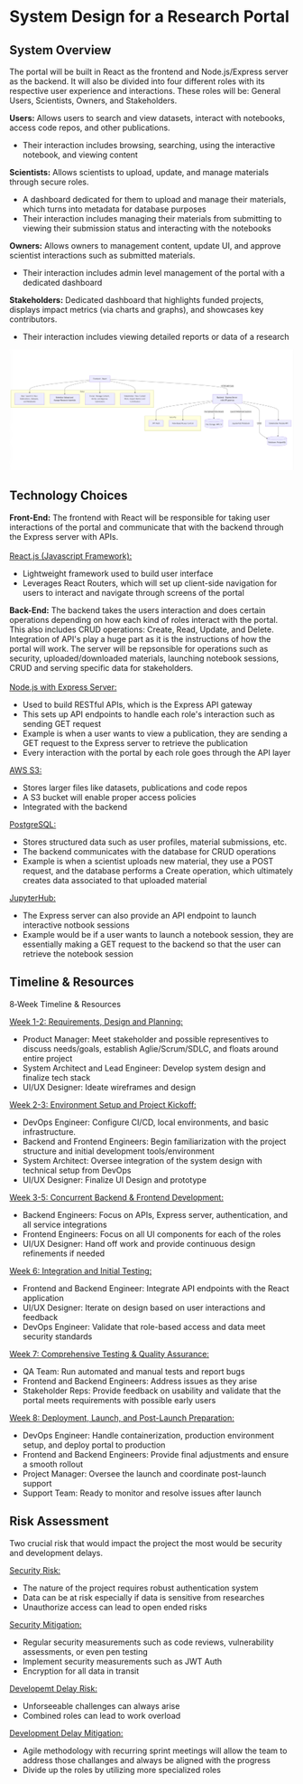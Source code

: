 # System Design for a Research Portal

## System Overview

The portal will be built in React as the frontend and Node.js/Express server as the backend. It will also be divided into four different roles with its respective user experience and interactions. These roles will be: General Users, Scientists, Owners, and Stakeholders. 

**Users:** Allows users to search and view datasets, interact with notebooks, access code repos, and other publications.
- Their interaction includes browsing, searching, using the interactive notebook, and viewing content 

**Scientists:** Allows scientists to upload, update, and manage materials through secure roles. 
- A dashboard dedicated for them to upload and manage their materials, which turns into metadata for database purposes 
- Their interaction includes managing their materials from submitting to viewing their submission status and interacting with the notebooks

**Owners:** Allows owners to management content, update UI, and approve scientist interactions such as submitted materials.
- Their interaction includes admin level management of the portal with a dedicated dashboard 

**Stakeholders:** Dedicated dashboard that highlights funded projects, displays impact metrics (via charts and graphs), and showcases key contributors. 
- Their interaction includes viewing detailed reports or data of a research

![my image](https://github.com/dvu28/research-portal/blob/d567a3b93b8e6f46c8e2f74d2658a48f95ea2411/research%20portal%20diagram.png)

## Technology Choices

**Front-End:**
The frontend with React will be responsible for taking user interactions of the portal and communicate that with the backend through the Express server with APIs. <br>
<br>
<ins>React.js (Javascript Framework):</ins>
- Lightweight framework used to build user interface
- Leverages React Routers, which will set up client-side navigation for users to interact and navigate through screens of the portal

**Back-End:** 
The backend takes the users interaction and does certain operations depending on how each kind of roles interact with the portal. This also includes CRUD operations: Create, Read, Update, and Delete. Integration of API's play a huge part as it is the instructions of how the portal will work. The server will be repsonsible for operations such as security, uploaded/downloaded materials, launching notebook sessions, CRUD and serving specific data for stakeholders. <br>
<br>
<ins>Node.js with Express Server:</ins>
- Used to build RESTful APIs, which is the Express API gateway
- This sets up API endpoints to handle each role's interaction such as sending GET request
- Example is when a user wants to view a publication, they are sending a GET request to the Express server to retrieve the publication
- Every interaction with the portal by each role goes through the API layer

<ins>AWS S3:</ins>
- Stores larger files like datasets, publications and code repos
- A S3 bucket will enable proper access policies
- Integrated with the backend

<ins>PostgreSQL:</ins>
- Stores structured data such as user profiles, material submissions, etc.
- The backend communicates with the database for CRUD operations
- Example is when a scientist uploads new material, they use a POST request, and the database performs a Create operation, which ultimately creates data associated to that uploaded material

<ins>JupyterHub:</ins>
- The Express server can also provide an API endpoint to launch interactive notbook sessions
- Example would be if a user wants to launch a notebook session, they are essentially making a GET request to the backend so that the user can retrieve the notebook session

## Timeline & Resources

8‑Week Timeline & Resources

<ins>Week 1-2: Requirements, Design and Planning:</ins>
- Product Manager: Meet stakeholder and possible representives to discuss needs/goals, establish Aglie/Scrum/SDLC, and floats around entire project
- System Architect and Lead Engineer: Develop system design and finalize tech stack
- UI/UX Designer: Ideate wireframes and design

<ins>Week 2-3: Environment Setup and Project Kickoff:</ins>
- DevOps Engineer: Configure CI/CD, local environments, and basic infrastructure.
- Backend and Frontend Engineers: Begin familiarization with the project structure and initial development tools/environment
- System Architect: Oversee integration of the system design with technical setup from DevOps
- UI/UX Designer: Finalize UI Design and prototype

<ins>Week 3-5: Concurrent Backend & Frontend Development:</ins>
- Backend Engineers: Focus on APIs, Express server, authentication, and all service integrations
- Frontend Engineers: Focus on all UI components for each of the roles
- UI/UX Designer: Hand off work and provide continuous design refinements if needed


<ins>Week 6: Integration and Initial Testing:</ins>
- Frontend and Backend Engineer: Integrate API endpoints with the React application
- UI/UX Designer: Iterate on design based on user interactions and feedback
- DevOps Engineer: Validate that role-based access and data meet security standards

<ins>Week 7: Comprehensive Testing & Quality Assurance:</ins>
- QA Team: Run automated and manual tests and report bugs
- Frontend and Backend Engineers: Address issues as they arise
- Stakeholder Reps: Provide feedback on usability and validate that the portal meets requirements with possible early users

<ins>Week 8: Deployment, Launch, and Post-Launch Preparation:</ins>
- DevOps Engineer: Handle containerization, production environment setup, and deploy portal to production
- Frontend and Backend Engineers: Provide final adjustments and ensure a smooth rollout
- Project Manager: Oversee the launch and coordinate post-launch support
- Support Team: Ready to monitor and resolve issues after launch

## Risk Assessment

Two crucial risk that would impact the project the most would be security and development delays.

<ins>Security Risk:</ins>
- The nature of the project requires robust authentication system
- Data can be at risk especially if data is sensitive from researches
- Unauthorize access can lead to open ended risks

<ins>Security Mitigation:</ins>
- Regular security measurements such as code reviews, vulnerability assessments, or even pen testing
- Implement security measurements such as JWT Auth
- Encryption for all data in transit 

<ins>Developemt Delay Risk:</ins>
- Unforseeable challenges can always arise
- Combined roles can lead to work overload

<ins>Development Delay Mitigation:</ins>
- Agile methodology with recurring sprint meetings will allow the team to address those challanges and always be aligned with the progress
- Divide up the roles by utilizing more specialized roles
